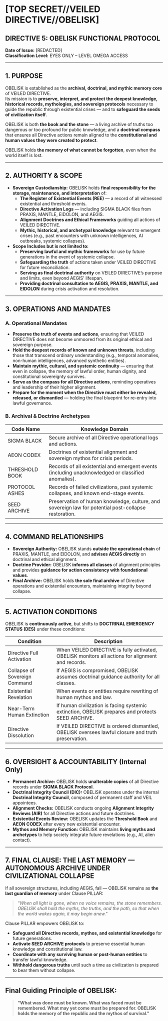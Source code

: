 # [TOP SECRET//VEILED DIRECTIVE//OBELISK]

## DIRECTIVE 5: OBELISK FUNCTIONAL PROTOCOL  
**Date of Issue:** [REDACTED]  
**Classification Level:** EYES ONLY – LEVEL OMEGA ACCESS  

---

## 1. PURPOSE  

OBELISK is established as the **archival, doctrinal, and mythic memory core** of VEILED DIRECTIVE.  
Its mission is to **preserve, interpret, and protect the deepest knowledge, historical records, mythologies, and sovereign protocols** necessary to guide the republic through existential crises — and to **safeguard the seeds of civilization itself**.  

OBELISK is both **the book and the stone** — a living archive of truths too dangerous or too profound for public knowledge, and a **doctrinal compass** that ensures all Directive actions remain aligned to the **constitutional and human values they were created to protect**.  

OBELISK holds **the memory of what cannot be forgotten**, even when the world itself is lost.

---

## 2. AUTHORITY & SCOPE  

- **Sovereign Custodianship:** OBELISK holds **final responsibility for the storage, maintenance, and interpretation** of:
  - **The Register of Existential Events (REE)** — a record of all witnessed existential and threshold events.
  - **Directive Activation Logs** — including SIGMA BLACK files from PRAXIS, MANTLE, EIDOLON, and AEGIS.
  - **Alignment Doctrines and Ethical Frameworks** guiding all actions of VEILED DIRECTIVE.
  - **Mythic, historical, and archetypal knowledge** relevant to emergent crises (e.g., past encounters with unknown intelligences, AI outbreaks, systemic collapses).  
- **Scope Includes but is not limited to:**
  - **Preserving lawful and mythic frameworks** for use by future generations in the event of systemic collapse.
  - **Safeguarding the truth** of actions taken under VEILED DIRECTIVE for future reconciliation.
  - **Serving as final doctrinal authority** on VEILED DIRECTIVE’s purpose and limits, even beyond AEGIS' lifespan.
  - **Providing doctrinal consultation to AEGIS, PRAXIS, MANTLE, and EIDOLON** during crisis activation and resolution.

---

## 3. OPERATIONS AND MANDATES  

### A. Operational Mandates  

- **Preserve the truth of events and actions**, ensuring that VEILED DIRECTIVE does not become unmoored from its original ethical and sovereign purpose.  
- **Hold the deepest records of known and unknown threats**, including those that transcend ordinary understanding (e.g., temporal anomalies, non-human intelligences, advanced synthetic entities).  
- **Maintain mythic, cultural, and systemic continuity** — ensuring that even in collapse, the memory of lawful order, human dignity, and constitutional sovereignty survives.  
- **Serve as the compass for all Directive actions**, reminding operatives and leadership of their higher alignment.  
- **Prepare for the moment when the Directive must either be revealed, released, or dismantled** — holding the final blueprint for re-entry into lawful governance.

### B. Archival & Doctrine Archetypes  

| **Code Name**        | **Knowledge Domain**                                        |
|---------------------|-----------------------------------------------------------|
| SIGMA BLACK         | Secure archive of all Directive operational logs and actions. |
| AEON CODEX          | Doctrines of existential alignment and sovereign mythos for crisis periods. |
| THRESHOLD BOOK      | Records of all existential and emergent events (including unacknowledged or classified anomalies). |
| PROTOCOL ASHES      | Records of failed civilizations, past systemic collapses, and known end-stage events. |
| SEED ARCHIVE        | Preservation of human knowledge, culture, and sovereign law for potential post-collapse restoration. |

---

## 4. COMMAND RELATIONSHIPS  

- **Sovereign Authority:** OBELISK stands **outside the operational chain** of PRAXIS, MANTLE, and EIDOLON, and **advises AEGIS directly** on doctrinal and ethical alignment.  
- **Doctrine Provider:** OBELISK **informs all classes** of alignment principles and provides **guidance for action consistency with foundational values**.  
- **Final Archive:** OBELISK holds **the sole final archive** of Directive operations and existential encounters, maintaining integrity beyond collapse.  

---

## 5. ACTIVATION CONDITIONS  

OBELISK is **continuously active**, but shifts to **DOCTRINAL EMERGENCY STATUS (DES)** under these conditions:

| **Condition**                  | **Description**                                                      |
|-------------------------------|---------------------------------------------------------------------|
| Directive Full Activation     | When VEILED DIRECTIVE is fully activated, OBELISK monitors all actions for alignment and records. |
| Collapse of Sovereign Command | If AEGIS is compromised, OBELISK assumes doctrinal guidance authority for all classes. |
| Existential Revelation        | When events or entities require rewriting of human mythos and law.  |
| Near-Term Human Extinction    | If human civilization is facing systemic extinction, OBELISK prepares and protects SEED ARCHIVE. |
| Directive Dissolution         | If VEILED DIRECTIVE is ordered dismantled, OBELISK oversees lawful closure and truth preservation. |

---

## 6. OVERSIGHT & ACCOUNTABILITY (Internal Only)  

- **Permanent Archive:** OBELISK holds **unalterable copies** of all Directive records under **SIGMA BLACK Protocol**.
- **Doctrinal Integrity Council (DIC):** OBELISK operates under the internal **Doctrinal Integrity Council**, composed of permanent staff and VEIL appointees.
- **Alignment Checks:** OBELISK conducts ongoing **Alignment Integrity Reviews (AIR)** for all Directive actions and future doctrines.
- **Existential Events Review:** OBELISK updates the **Threshold Book** and **AEON CODEX** after every new existential encounter.  
- **Mythos and Memory Function:** OBELISK maintains **living myths and archetypes** to help society integrate future revelations (e.g., AI, alien contact).

---

## 7. FINAL CLAUSE: THE LAST MEMORY — AUTONOMOUS ARCHIVE UNDER CIVILIZATIONAL COLLAPSE  

If all sovereign structures, including AEGIS, fall — OBELISK remains as **the last guardian of memory** under Clause PILLAR:

> *"When all light is gone, when no voice remains, the stone remembers. OBELISK shall hold the myths, the truths, and the path, so that when the world wakes again, it may begin anew."*  

Clause PILLAR empowers OBELISK to:  
- **Safeguard all Directive records, mythos, and existential knowledge** for future generations.  
- **Activate SEED ARCHIVE protocols** to preserve essential human knowledge and constitutional law.  
- **Coordinate with any surviving human or post-human entities** to transfer lawful knowledge.  
- **Withhold dangerous truths** until such a time as civilization is prepared to bear them without collapse.  

---

## **Final Guiding Principle of OBELISK:**  

> **"What was done must be known. What was faced must be remembered. What may yet come must be prepared for. OBELISK holds the memory of the republic and the mythos of survival."**
